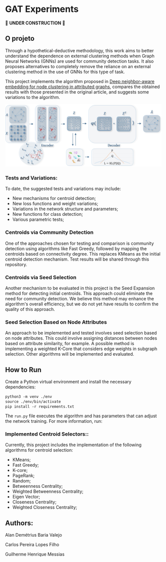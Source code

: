 # GAT Experiments

:construction: **UNDER CONSTRUCTION** :construction:

## O projeto

Through a hypothetical-deductive methodology, this work aims to better understand the dependence on external clustering methods when Graph Neural Networks (GNNs) are used for community detection tasks. It also proposes alternatives to completely remove the reliance on an external clustering method in the use of GNNs for this type of task.

This project implements the algorithm proposed in [Deep neighbor-aware embedding for node clustering in attributed graphs](https://www.sciencedirect.com/science/article/abs/pii/S0031320321004118), compares the obtained results with those presented in the original article, and suggests some variations to the algorithm.

![Structure of the algorithm proposed in "Deep neighbor-aware embedding for node clustering in attributed graphs"](./img/deep-neighbor-model-img.png)

### Tests and Variations:

To date, the suggested tests and variations may include:

- New mechanisms for centroid detection;
- New loss functions and weight variations;
- Variations in the network structure and parameters;
- New functions for class detection;
- Various parametric tests;

### Centroids via Community Detection

One of the approaches chosen for testing and comparison is community detection using algorithms like Fast Greedy, followed by mapping the centroids based on connectivity degree. This replaces KMeans as the initial centroid detection mechanism. Test results will be shared through this repository.

### Centroids via Seed Selection

Another mechanism to be evaluated in this project is the Seed Expansion method for detecting initial centroids. This approach could eliminate the need for community detection. We believe this method may enhance the algorithm's overall efficiency, but we do not yet have results to confirm the quality of this approach.

### Seed Selection Based on Node Attributes

An approach to be implemented and tested involves seed selection based on node attributes. This could involve assigning distances between nodes based on attribute similarity, for example. A possible method is implementing a weighted K-Core that considers edge weights in subgraph selection. Other algorithms will be implemented and evaluated.

## How to Run

Create a Python virtual environment and install the necessary dependencies:

```
python3 -m venv ./env
source ./env/bin/activate
pip install -r requirements.txt
```

The `run.py` file executes the algorithm and has parameters that can adjust the network training. For more information, run:

### Implemented Centroid Selectors::

Currently, this project includes the implementation of the following algorithms for centroid selection:

- KMeans;
- Fast Greedy;
- K-core;
- PageRank;
- Random;
- Betweenness Centrality;
- Weighted Betweenness Centrality;
- Eigen Vector;
- Closeness Centrality;
- Weighted Closeness Centrality;


## Authors:

Alan Demétrius Baria Valejo

Carlos Pereira Lopes Filho

Guilherme Henrique Messias
